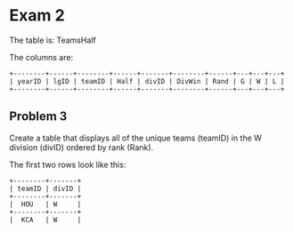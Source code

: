 # Exam 2

The table is: TeamsHalf

The columns are:
```
+--------+------+--------+------+-------+--------+------+---+---+---+
| yearID | lgID | teamID | Half | divID | DivWin | Rand | G | W | L |
+--------+------+--------+------+-------+--------+------+---+---+---+
```

## Problem 3

Create a table that displays all of the unique teams (teamID) in the W division (divID) ordered by rank (Rank).

The first two rows look like this:
```
+--------+-------+
| teamID | divID |
+--------+-------+
|  HOU   | W     |
+--------+-------+
|  KCA   | W     |
```